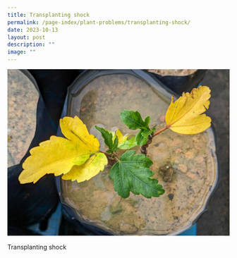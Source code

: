 ```yaml
---
title: Transplanting shock
permalink: /page-index/plant-problems/transplanting-shock/
date: 2023-10-13
layout: post
description: ""
image: ""
---
```

<img title="A freshly transplanted rooted cutting in transplanting shock. Photo by Jacqueline Chua." src="/images/Plant%20problems/transplantingshock_jacquelinechua.jpg">
<p>Transplanting shock</p>